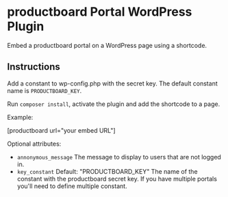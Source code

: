 # productboard Portal WordPress Plugin

Embed a productboard portal on a WordPress page using a shortcode.

## Instructions

Add a constant to wp-config.php with the secret key. The default constant name is `PRODUCTBOARD_KEY`.

Run `composer install`, activate the plugin and add the shortcode to a page.

Example:

[productboard url="your embed URL"]

Optional attributes:

- `annonymous_message` The message to display to users that are not logged in.
- `key_constant` Default: "PRODUCTBOARD_KEY" The name of the constant with the productboard secret key. If you have multiple portals you'll need to define multiple constant.
